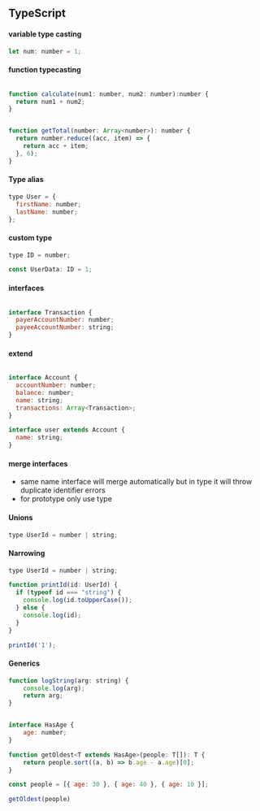 ## TypeScript

#### variable type casting

```javascript
let num: number = 1;
```

#### function typecasting

```javascript

function calculate(num1: number, num2: number):number {
  return num1 + num2;
}

```


```javascript

function getTotal(number: Array<number>): number {
  return number.reduce((acc, item) => {
    return acc + item;
  }, 6);
}

```

#### Type alias

```javascript
type User = {
  firstName: number;
  lastName: number;
};
```

#### custom type

```javascript
type ID = number;

const UserData: ID = 1;
```

#### interfaces

```javascript

interface Transaction {
  payerAccountNumber: number;
  payeeAccountNumber: string;
}

```

#### extend

```javascript

interface Account {
  accountNumber: number;
  balance: number;
  name: string;
  transactions: Array<Transaction>;
}

interface user extends Account {
  name: string;
}

```

#### merge interfaces
- same name interface will merge automatically but in type it will throw duplicate identifier errors
- for prototype only use type 


#### Unions

```javascript
type UserId = number | string;
```
#### Narrowing

```javascript
type UserId = number | string;

function printId(id: UserId) {
  if (typeof id === "string") {
    console.log(id.toUpperCase());
  } else {
    console.log(id);
  }
}

printId('1');

```

#### Generics
```javascript
function logString(arg: string) {
    console.log(arg);
    return arg;
}
```

```javascript

interface HasAge {
    age: number;
}

function getOldest<T extends HasAge>(people: T[]): T {
    return people.sort((a, b) => b.age - a.age)[0];
}

const people = [{ age: 30 }, { age: 40 }, { age: 10 }];

getOldest(people)
```
